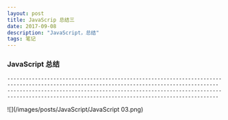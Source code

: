 ```yaml
---
layout: post
title: JavaScrip 总结三
date: 2017-09-08
description: "JavaScript，总结"
tags: 笔记   
---
```


### JavaScript 总结
```
-------------------------------------------------------------------------------------------------------------------------------------------
-------------------------------------------------------------------------------------------------------------------------------------------
```
![](/images/posts/JavaScript/JavaScript 03.png)

